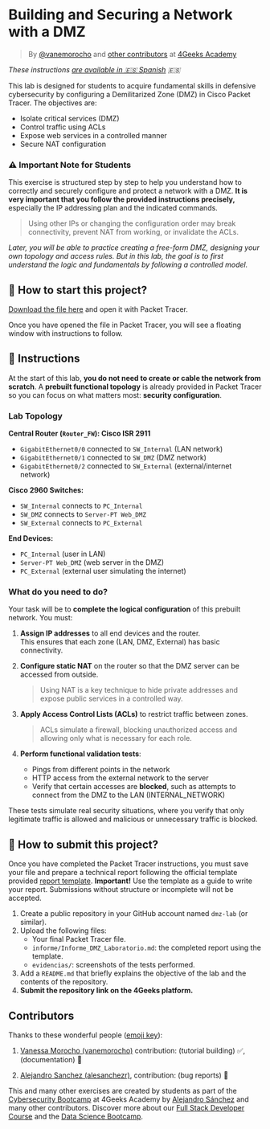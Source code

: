 <!-- hide -->
# Building and Securing a Network with a DMZ

> By [@vanemorocho](https://github.com/vanemorocho) and [other contributors](https://github.com/breatheco-de/commands-for-remote-hacking/graphs/contributors) at [4Geeks Academy](https://4geeksacademy.co/)

*These instructions [are available in 🇪🇸 Spanish](https://github.com/4GeeksAcademy/installing-windows-on-virtual-machine/blob/main/README.es.md) :es:*
<!-- endhide -->

This lab is designed for students to acquire fundamental skills in defensive cybersecurity by configuring a Demilitarized Zone (DMZ) in Cisco Packet Tracer. The objectives are:

- Isolate critical services (DMZ)
- Control traffic using ACLs
- Expose web services in a controlled manner
- Secure NAT configuration

### ⚠️ Important Note for Students
This exercise is structured step by step to help you understand how to correctly and securely configure and protect a network with a DMZ. **It is very important that you follow the provided instructions precisely,** especially the IP addressing plan and the indicated commands.

   > Using other IPs or changing the configuration order may break connectivity, prevent NAT from working, or invalidate the ACLs.

*Later, you will be able to practice creating a free-form DMZ, designing your own topology and access rules. But in this lab, the goal is to first understand the logic and fundamentals by following a controlled model.*

## 🌱 How to start this project?

[Download the file here](https://github.com/breatheco-de/Building-and-Securing-a-Network-with-a-DMZ/raw/main/assets/DMZ_PROJECT.pka) and open it with Packet Tracer.

Once you have opened the file in Packet Tracer, you will see a floating window with instructions to follow.

## 📝 Instructions

At the start of this lab, **you do not need to create or cable the network from scratch**. A **prebuilt functional topology** is already provided in Packet Tracer so you can focus on what matters most: **security configuration**.

### Lab Topology

**Central Router (`Router_FW`): Cisco ISR 2911**

- `GigabitEthernet0/0` connected to `SW_Internal` (LAN network)  
- `GigabitEthernet0/1` connected to `SW_DMZ` (DMZ network)  
- `GigabitEthernet0/2` connected to `SW_External` (external/internet network)  

**Cisco 2960 Switches:**

- `SW_Internal` connects to `PC_Internal`  
- `SW_DMZ` connects to `Server-PT Web_DMZ`  
- `SW_External` connects to `PC_External`  

**End Devices:**

- `PC_Internal` (user in LAN)  
- `Server-PT Web_DMZ` (web server in the DMZ)  
- `PC_External` (external user simulating the internet)  

### What do you need to do?

Your task will be to **complete the logical configuration** of this prebuilt network. You must:

1. **Assign IP addresses** to all end devices and the router.  
   This ensures that each zone (LAN, DMZ, External) has basic connectivity.

2. **Configure static NAT** on the router so that the DMZ server can be accessed from outside.  
   > Using NAT is a key technique to hide private addresses and expose public services in a controlled way.

3. **Apply Access Control Lists (ACLs)** to restrict traffic between zones.  
   > ACLs simulate a firewall, blocking unauthorized access and allowing only what is necessary for each role.

4. **Perform functional validation tests**:
   - Pings from different points in the network
   - HTTP access from the external network to the server
   - Verify that certain accesses are **blocked**, such as attempts to connect from the DMZ to the LAN (INTERNAL_NETWORK)

These tests simulate real security situations, where you verify that only legitimate traffic is allowed and malicious or unnecessary traffic is blocked.

## 🚛 How to submit this project?

Once you have completed the Packet Tracer instructions, you must save your file and prepare a technical report following the official template provided [report template](https://github.com/rosinni/Building-and-Securing-a-Network-with-a-DMZ/blob/main/assets/report_DMZ.md). **Important!** Use the template as a guide to write your report. Submissions without structure or incomplete will not be accepted.

1. Create a public repository in your GitHub account named `dmz-lab` (or similar).
2. Upload the following files:
   - Your final Packet Tracer file.
   - `informe/Informe_DMZ_Laboratorio.md`: the completed report using the template.
   - `evidencias/`: screenshots of the tests performed.
3. Add a `README.md` that briefly explains the objective of the lab and the contents of the repository.
4. **Submit the repository link on the 4Geeks platform.**

<!-- hide -->
## Contributors

Thanks to these wonderful people ([emoji key](https://github.com/kentcdodds/all-contributors#emoji-key)):

1. [Vanessa Morocho (vanemorocho)](https://github.com/vanemorocho) contribution: (tutorial building) ✅, (documentation) 📖
  
2. [Alejandro Sanchez (alesanchezr)](https://github.com/alesanchezr), contribution: (bug reports) 🐛

This and many other exercises are created by students as part of the [Cybersecurity Bootcamp](https://4geeksacademy.com/us/coding-bootcamps/cybersecurity) at 4Geeks Academy by [Alejandro Sánchez](https://twitter.com/alesanchezr) and many other contributors. Discover more about our [Full Stack Developer Course](https://4geeksacademy.com/us/coding-bootcamps/part-time-full-stack-developer) and the [Data Science Bootcamp](https://4geeksacademy.com/us/coding-bootcamps/datascience-machine-learning).

<!-- endhide -->
